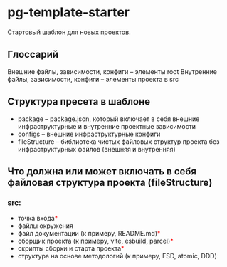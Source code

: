 # pg-template-starter

Стартовый шаблон для новых проектов.

## Глоссарий

Внешние файлы, зависимости, конфиги – элементы root
Внутренние файлы, зависимости, конфиги – элементы проекта в src

## Структура пресета в шаблоне

- package – package.json, который включает в себя внешние инфраструктурные и внутренние проектные зависимости
- configs – внешние инфраструктурные конфиги
- fileStructure – библиотека чистых файловых структур проекта без инфраструктурных файлов (внешняя и внутренняя)

## Что должна или может включать в себя файловая структура проекта (fileStructure)

### src:

- точка входа<span style="color: red;">*</span>
- файлы окружения
- файл документации (к примеру, README.md)<span style="color: red;">*</span>
- сборщик проекта (к примеру, vite, esbuild, parcel)<span style="color: red;">*</span>
- скрипты сборки и старта проекта<span style="color: red;">*</span>
- структура на основе методологий (к примеру, FSD, atomic, DDD)